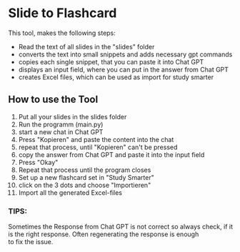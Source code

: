 # Slide to Flashcard
This tool, makes the following steps:
- Read the text of all slides in the "slides" folder
- converts the text into small snippets and adds necessary gpt commands
- copies each single snippet, that you can paste it into Chat GPT 
- displays an input field, where you can put in the answer from Chat GPT
- creates Excel files, which can be used as import for study smarter

## How to use the Tool
1. Put all your slides in the slides folder
2. Run the programm (main.py)
3. start a new chat in Chat GPT
4. Press "Kopieren" and paste the content into the chat
5. repeat that process, until "Kopieren" can't be pressed 
6. copy the answer from Chat GPT and paste it into the input field
7. Press "Okay"
8. Repeat that process until the program closes
9. Set up a new flashcard set in "Study Smarter"
10. click on the 3 dots and choose "Importieren"
11. Import all the generated Excel-files



### TIPS:
Sometimes the Response from Chat GPT is not correct so always check, if it is the right response.
Often regenerating the response is enough to fix the issue.